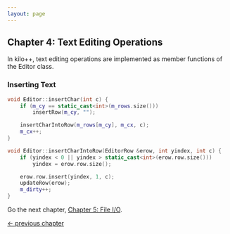 ```yaml
---
layout: page
---
```


## Chapter 4: Text Editing Operations

In kilo++, text editing operations are implemented as member functions of the Editor class.

### Inserting Text

```cpp
void Editor::insertChar(int c) {
    if (m_cy == static_cast<int>(m_rows.size()))
        insertRow(m_cy, "");

    insertCharIntoRow(m_rows[m_cy], m_cx, c);
    m_cx++;
}

void Editor::insertCharIntoRow(EditorRow &erow, int yindex, int c) {
    if (yindex < 0 || yindex > static_cast<int>(erow.row.size()))
        yindex = erow.row.size();

    erow.row.insert(yindex, 1, c);
    updateRow(erow);
    m_dirty++;
}
```

Go the next chapter, [Chapter 5: File I/O](05_file_io).

[<- previous chapter](03_terminal_handling)
